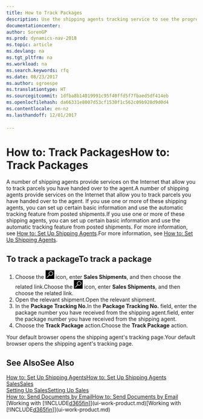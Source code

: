 ```yaml
---
title: How to Track Packages
description: Use the shipping agents tracking service to see the progress of a delivery.
documentationcenter: 
author: SorenGP
ms.prod: dynamics-nav-2018
ms.topic: article
ms.devlang: na
ms.tgt_pltfrm: na
ms.workload: na
ms.search.keywords: rfq
ms.date: 08/23/2017
ms.author: sgroespe
ms.translationtype: HT
ms.sourcegitcommit: 1dfba8b14019991c95f40ffd5f7fbaed5df414eb
ms.openlocfilehash: da66331e8007d53cf1530f1c562c09b928d9d0d4
ms.contentlocale: en-nz
ms.lasthandoff: 12/01/2017

---
```

# <a name="how-to-track-packages"></a><span data-ttu-id="a1a80-103">How to: Track Packages</span><span class="sxs-lookup"><span data-stu-id="a1a80-103">How to: Track Packages</span></span>
<span data-ttu-id="a1a80-104">A number of shipping agents provide services on the Internet that allow you to track parcels you have handed over to the agent.</span><span class="sxs-lookup"><span data-stu-id="a1a80-104">A number of shipping agents provide services on the Internet that allow you to track parcels you have handed over to the agent.</span></span> <span data-ttu-id="a1a80-105">If you use one or more of these shipping agents, you can set up certain basic information and use the automatic tracking feature from posted shipments.</span><span class="sxs-lookup"><span data-stu-id="a1a80-105">If you use one or more of these shipping agents, you can set up certain basic information and use the automatic tracking feature from posted shipments.</span></span> <span data-ttu-id="a1a80-106">For more information, see [How to: Set Up Shipping Agents](sales-how-to-set-up-shipping-agents.md).</span><span class="sxs-lookup"><span data-stu-id="a1a80-106">For more information, see [How to: Set Up Shipping Agents](sales-how-to-set-up-shipping-agents.md).</span></span>

## <a name="to-track-a-package"></a><span data-ttu-id="a1a80-107">To track a package</span><span class="sxs-lookup"><span data-stu-id="a1a80-107">To track a package</span></span>
1. <span data-ttu-id="a1a80-108">Choose the ![Search for Page or Report](media/ui-search/search_small.png "Search for Page or Report icon") icon, enter **Sales Shipments**, and then choose the related link.</span><span class="sxs-lookup"><span data-stu-id="a1a80-108">Choose the ![Search for Page or Report](media/ui-search/search_small.png "Search for Page or Report icon") icon, enter **Sales Shipments**, and then choose the related link.</span></span>
2. <span data-ttu-id="a1a80-109">Open the relevant shipment.</span><span class="sxs-lookup"><span data-stu-id="a1a80-109">Open the relevant shipment.</span></span>
3. <span data-ttu-id="a1a80-110">In the **Package Tracking No.**</span><span class="sxs-lookup"><span data-stu-id="a1a80-110">In the **Package Tracking No.**</span></span> <span data-ttu-id="a1a80-111">field, enter the package number you have received from the shipping agent.</span><span class="sxs-lookup"><span data-stu-id="a1a80-111">field, enter the package number you have received from the shipping agent.</span></span>
4. <span data-ttu-id="a1a80-112">Choose the **Track Package** action.</span><span class="sxs-lookup"><span data-stu-id="a1a80-112">Choose the **Track Package** action.</span></span>

<span data-ttu-id="a1a80-113">Your default browser opens the shipping agent's tracking page.</span><span class="sxs-lookup"><span data-stu-id="a1a80-113">Your default browser opens the shipping agent's tracking page.</span></span>

## <a name="see-also"></a><span data-ttu-id="a1a80-114">See Also</span><span class="sxs-lookup"><span data-stu-id="a1a80-114">See Also</span></span>
[<span data-ttu-id="a1a80-115">How to: Set Up Shipping Agents</span><span class="sxs-lookup"><span data-stu-id="a1a80-115">How to: Set Up Shipping Agents</span></span>](sales-how-to-set-up-shipping-agents.md)  
[<span data-ttu-id="a1a80-116">Sales</span><span class="sxs-lookup"><span data-stu-id="a1a80-116">Sales</span></span>](sales-manage-sales.md)  
[<span data-ttu-id="a1a80-117">Setting Up Sales</span><span class="sxs-lookup"><span data-stu-id="a1a80-117">Setting Up Sales</span></span>](sales-setup-sales.md)  
[<span data-ttu-id="a1a80-118">How to: Send Documents by Email</span><span class="sxs-lookup"><span data-stu-id="a1a80-118">How to: Send Documents by Email</span></span>](ui-how-send-documents-email.md)  
<span data-ttu-id="a1a80-119">[Working with [!INCLUDE[d365fin](includes/d365fin_md.md)]](ui-work-product.md)</span><span class="sxs-lookup"><span data-stu-id="a1a80-119">[Working with [!INCLUDE[d365fin](includes/d365fin_md.md)]](ui-work-product.md)</span></span>

